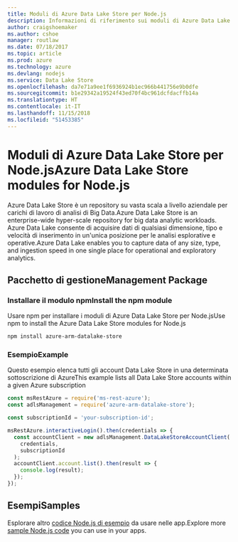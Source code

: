 ```yaml
---
title: Moduli di Azure Data Lake Store per Node.js
description: Informazioni di riferimento sui moduli di Azure Data Lake Store per Node.js
author: craigshoemaker
ms.author: cshoe
manager: routlaw
ms.date: 07/18/2017
ms.topic: article
ms.prod: azure
ms.technology: azure
ms.devlang: nodejs
ms.service: Data Lake Store
ms.openlocfilehash: da7e71a9ee1f6936924b1ec966b441756e9b0dfe
ms.sourcegitcommit: b1e29342a19524f43ed70f4bc961dcfdacffb14a
ms.translationtype: HT
ms.contentlocale: it-IT
ms.lasthandoff: 11/15/2018
ms.locfileid: "51453385"
---
```

# <a name="azure-data-lake-store-modules-for-nodejs"></a><span data-ttu-id="eadce-103">Moduli di Azure Data Lake Store per Node.js</span><span class="sxs-lookup"><span data-stu-id="eadce-103">Azure Data Lake Store modules for Node.js</span></span>

<span data-ttu-id="eadce-104">Azure Data Lake Store è un repository su vasta scala a livello aziendale per carichi di lavoro di analisi di Big Data.</span><span class="sxs-lookup"><span data-stu-id="eadce-104">Azure Data Lake Store is an enterprise-wide hyper-scale repository for big data analytic workloads.</span></span> <span data-ttu-id="eadce-105">Azure Data Lake consente di acquisire dati di qualsiasi dimensione, tipo e velocità di inserimento in un'unica posizione per le analisi esplorative e operative.</span><span class="sxs-lookup"><span data-stu-id="eadce-105">Azure Data Lake enables you to capture data of any size, type, and ingestion speed in one single place for operational and exploratory analytics.</span></span>

## <a name="management-package"></a><span data-ttu-id="eadce-106">Pacchetto di gestione</span><span class="sxs-lookup"><span data-stu-id="eadce-106">Management Package</span></span>

### <a name="install-the-npm-module"></a><span data-ttu-id="eadce-107">Installare il modulo npm</span><span class="sxs-lookup"><span data-stu-id="eadce-107">Install the npm module</span></span>

<span data-ttu-id="eadce-108">Usare npm per installare i moduli di Azure Data Lake Store per Node.js</span><span class="sxs-lookup"><span data-stu-id="eadce-108">Use npm to install the Azure Data Lake Store modules for Node.js</span></span>

```bash
npm install azure-arm-datalake-store
```

### <a name="example"></a><span data-ttu-id="eadce-109">Esempio</span><span class="sxs-lookup"><span data-stu-id="eadce-109">Example</span></span>

<span data-ttu-id="eadce-110">Questo esempio elenca tutti gli account Data Lake Store in una determinata sottoscrizione di Azure</span><span class="sxs-lookup"><span data-stu-id="eadce-110">This example lists all Data Lake Store accounts within a given Azure subscription</span></span>

```javascript
const msRestAzure = require('ms-rest-azure');
const adlsManagement = require('azure-arm-datalake-store');

const subscriptionId = 'your-subscription-id';

msRestAzure.interactiveLogin().then(credentials => {
  const accountClient = new adlsManagement.DataLakeStoreAccountClient(
    credentials,
    subscriptionId
  );
  accountClient.account.list().then(result => {
    console.log(result);
  });
});
```

## <a name="samples"></a><span data-ttu-id="eadce-111">Esempi</span><span class="sxs-lookup"><span data-stu-id="eadce-111">Samples</span></span>

<span data-ttu-id="eadce-112">Esplorare altro [codice Node.js di esempio](https://azure.microsoft.com/resources/samples/?platform=nodejs) da usare nelle app.</span><span class="sxs-lookup"><span data-stu-id="eadce-112">Explore more [sample Node.js code](https://azure.microsoft.com/resources/samples/?platform=nodejs) you can use in your apps.</span></span>
